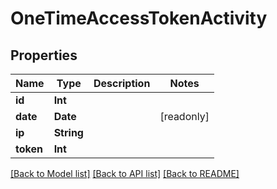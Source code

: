 # OneTimeAccessTokenActivity

## Properties

Name | Type | Description | Notes
------------ | ------------- | ------------- | -------------
**id** | **Int** |  | 
**date** | **Date** |  | [readonly] 
**ip** | **String** |  | 
**token** | **Int** |  | 

[[Back to Model list]](../#documentation-for-models) [[Back to API list]](../#documentation-for-api-endpoints) [[Back to README]](../)


